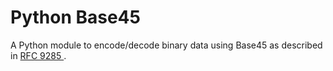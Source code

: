 # Python Base45

A Python module to encode/decode binary data using Base45 as described in [RFC 9285 ](https://www.rfc-editor.org/info/rfc9285).
